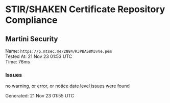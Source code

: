 # STIR/SHAKEN Certificate Repository Compliance

## Martini Security

Name: `https://p.mtsec.me/2884/KJPBAS8MJvVe.pem`\
Tested At: 21 Nov 23 01:53 UTC\
Time: 76ms

### Issues

no warning, or error, or notice date level issues were found

Generated: 21 Nov 23 01:55 UTC